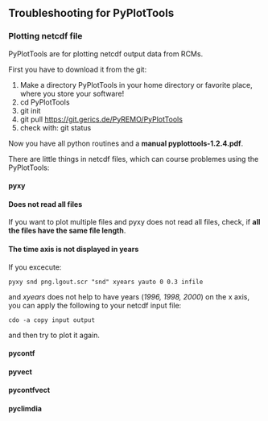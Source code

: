 ## Troubleshooting for PyPlotTools

### Plotting netcdf file

PyPlotTools are for plotting netcdf output data from RCMs.

First you have to download it from the git:

 1. Make a directory PyPlotTools in your home directory or favorite place, where you store your software!
 2. cd PyPlotTools
 3. git init
 4. git pull https://git.gerics.de/PyREMO/PyPlotTools
 5. check with: git status

Now you have all python routines and a __manual pyplottools-1.2.4.pdf__.

There are little things in netcdf files, which can course problemes using the PyPlotTools:

#### pyxy

#### Does not read all files
If you want to plot multiple files and pyxy does not read all files, check, if
__all the files have the same file length__.

#### The time axis is not displayed in years

If you excecute:

    pyxy snd png.lgout.scr "snd" xyears yauto 0 0.3 infile

and _xyears_ does not help to have years (_1996, 1998, 2000_) on the x axis, you can apply the following to your netcdf input file:

    cdo -a copy input output

and then try to plot it again.

#### pycontf

#### pyvect

#### pycontfvect

#### pyclimdia



